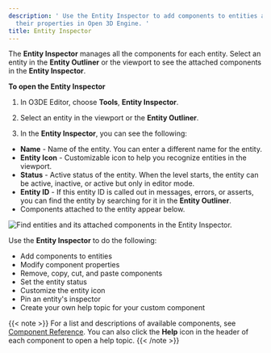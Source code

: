```yaml
---
description: ' Use the Entity Inspector to add components to entities and modify
  their properties in Open 3D Engine. '
title: Entity Inspector
---
```


The **Entity Inspector** manages all the components for each entity. Select an entity in the **Entity Outliner** or the viewport to see the attached components in the **Entity Inspector**.

**To open the Entity Inspector**

1. In O3DE Editor, choose **Tools**, **Entity Inspector**.

1. Select an entity in the viewport or the **Entity Outliner**.

1. In the **Entity Inspector**, you can see the following:

  * **Name** - Name of the entity. You can enter a different name for the entity.
  * **Entity Icon** - Customizable icon to help you recognize entities in the viewport.
  * **Status** - Active status of the entity. When the level starts, the entity can be active, inactive, or active but only in editor mode.
  * **Entity ID** - If this entity ID is called out in messages, errors, or asserts, you can find the entity by searching for it in the **Entity Outliner**.
  * Components attached to the entity appear below.

![Find entities and its attached components in the Entity Inspector.](/images/user-guide/component/entity_system/component-entity-inspector.png)

Use the **Entity Inspector** to do the following:

* Add components to entities
* Modify component properties
* Remove, copy, cut, and paste components
* Set the entity status
* Customize the entity icon
* Pin an entity's inspector
* Create your own help topic for your custom component

{{< note >}}
For a list and descriptions of available components, see [Component Reference](/docs/user-guide/components/reference). You can also click the **Help** icon in the header of each component to open a help topic.
{{< /note >}}
